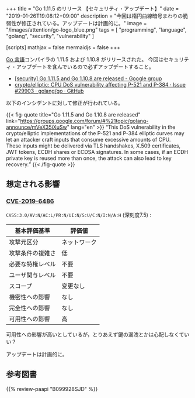 +++
title = "Go 1.11.5 のリリース 【セキュリティ・アップデート】"
date = "2019-01-26T19:08:12+09:00"
description = "今回は楕円曲線暗号まわりの脆弱性が修正されている。アップデートは計画的に。"
image = "/images/attention/go-logo_blue.png"
tags  = [ "programming", "language", "golang", "security", "vulnerability" ]

[scripts]
  mathjax = false
  mermaidjs = false
+++

[Go 言語]コンパイラの 1.11.5 および 1.10.8 がリリースされた。
今回はセキュリティ・アップデートを含んでいるので必ずアップデートすること。

- [[security] Go 1.11.5 and Go 1.10.8 are released - Google group](https://groups.google.com/forum/#%21topic/golang-announce/mVeX35iXuSw)
- [crypto/elliptic: CPU DoS vulnerability affecting P-521 and P-384 · Issue #29903 · golang/go · GitHub](https://github.com/golang/go/issues/29903)

以下のインシデントに対して修正が行われている。

{{< fig-quote title="Go 1.11.5 and Go 1.10.8 are released" link="https://groups.google.com/forum/#%21topic/golang-announce/mVeX35iXuSw" lang="en" >}}
<q>This DoS vulnerability in the crypto/elliptic implementations of the P-521 and P-384 elliptic curves may let an attacker craft inputs that consume excessive amounts of CPU.<br>
These inputs might be delivered via TLS handshakes, X.509 certificates, JWT tokens, ECDH shares or ECDSA signatures. In some cases, if an ECDH private key is reused more than once, the attack can also lead to key recovery.</q>
{{< /fig-quote >}}

## 想定される影響

### [CVE-2019-6486](https://nvd.nist.gov/vuln/detail/CVE-2019-6486)

`CVSS:3.0/AV:N/AC:L/PR:N/UI:N/S:U/C:N/I:N/A:H` (深刻度7.5) : 

| 基本評価基準     | 評価値       |
| ---------------- | ------------ |
| 攻撃元区分       | ネットワーク |
| 攻撃条件の複雑さ | 低           |
| 必要な特権レベル | 不要         |
| ユーザ関与レベル | 不要         |
| スコープ         | 変更なし     |
| 機密性への影響   | なし         |
| 完全性への影響   | なし         |
| 可用性への影響   | 高           |

可用性への影響が高いとしているが，とりあえず鍵の漏洩とかは心配しなくていい？

アップデートは計画的に。

[Go 言語]: https://golang.org/ "The Go Programming Language"

## 参考図書

{{% review-paapi "B099928SJD" %}} <!-- プログラミング言語Go -->
